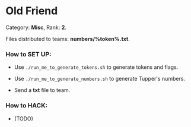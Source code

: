 # Old Friend

Category: **Misc**, Rank: **2**.

Files distributed to teams: **numbers/%token%.txt**.

### How to SET UP:
 
 - Use `./run_me_to_generate_tokens.sh` to generate tokens and flags.
 
 - Use `./run_me_to_generate_numbers.sh` to generate Tupper's numbers.
 
 - Send a **txt** file to team.

### How to HACK:

 - (TODO)
